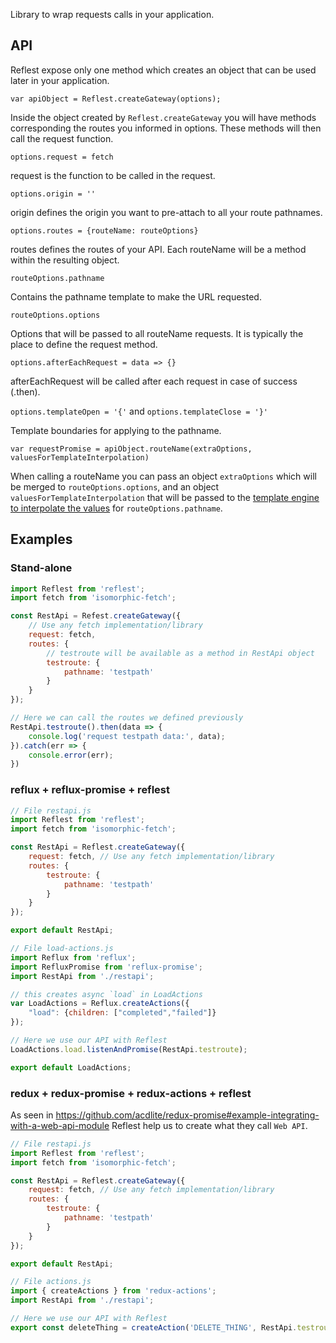 
Library to wrap requests calls in your application.

## API

Reflest expose only one method which creates an object that can be
used later in your application.

`var apiObject = Reflest.createGateway(options);`

Inside the object created by `Reflest.createGateway` you will have
methods corresponding the routes you informed in options. These
methods will then call the request function.

`options.request = fetch`

request is the function to be called in the request.

`options.origin = ''`

origin defines the origin you want to pre-attach to all your
route pathnames.

`options.routes = {routeName: routeOptions}`

routes defines the routes of your API. Each routeName will be a method
within the resulting object.

`routeOptions.pathname`

Contains the pathname template to make the URL requested.

`routeOptions.options`

Options that will be passed to all routeName requests. It is typically
the place to define the request method.

`options.afterEachRequest = data => {}`

afterEachRequest will be called after each request in case
of success (.then).

`options.templateOpen = '{'` and `options.templateClose = '}'`

Template boundaries for applying to the pathname.

`var requestPromise = apiObject.routeName(extraOptions, valuesForTemplateInterpolation)`

When calling a routeName you can pass an object `extraOptions` which
will be merged to `routeOptions.options`, and an object `valuesForTemplateInterpolation` that will be passed to the
[template
engine to interpolate the values](https://www.npmjs.com/package/string#--templatevalues-open-close)
for `routeOptions.pathname`.

## Examples

### Stand-alone

```js
import Reflest from 'reflest';
import fetch from 'isomorphic-fetch';

const RestApi = Refest.createGateway({
    // Use any fetch implementation/library
    request: fetch,
    routes: {
        // testroute will be available as a method in RestApi object
        testroute: {
            pathname: 'testpath'
        }
    }
});

// Here we can call the routes we defined previously
RestApi.testroute().then(data => {
    console.log('request testpath data:', data);
}).catch(err => {
    console.error(err);
})

```

### reflux + reflux-promise + reflest

```js
// File restapi.js
import Reflest from 'reflest';
import fetch from 'isomorphic-fetch';

const RestApi = Reflest.createGateway({
    request: fetch, // Use any fetch implementation/library
    routes: {
        testroute: {
            pathname: 'testpath'
        }
    }
});

export default RestApi;
```

```js
// File load-actions.js
import Reflux from 'reflux';
import RefluxPromise from 'reflux-promise';
import RestApi from './restapi';

// this creates async `load` in LoadActions
var LoadActions = Reflux.createActions({
    "load": {children: ["completed","failed"]}
});

// Here we use our API with Reflest
LoadActions.load.listenAndPromise(RestApi.testroute);

export default LoadActions;
```

### redux + redux-promise + redux-actions + reflest

As seen in https://github.com/acdlite/redux-promise#example-integrating-with-a-web-api-module
Reflest help us to create what they call `Web API`.

```js
// File restapi.js
import Reflest from 'reflest';
import fetch from 'isomorphic-fetch';

const RestApi = Reflest.createGateway({
    request: fetch, // Use any fetch implementation/library
    routes: {
        testroute: {
            pathname: 'testpath'
        }
    }
});

export default RestApi;
```

```js
// File actions.js
import { createActions } from 'redux-actions';
import RestApi from './restapi';

// Here we use our API with Reflest
export const deleteThing = createAction('DELETE_THING', RestApi.testroute);
```
